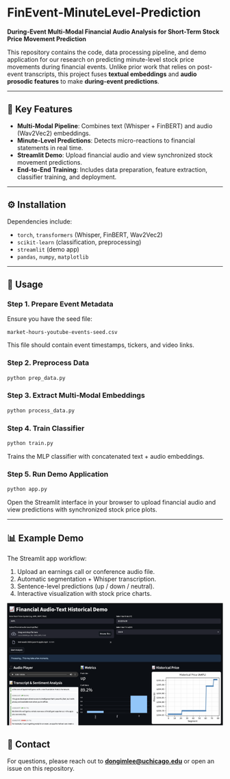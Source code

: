 # FinEvent-MinuteLevel-Prediction

**During-Event Multi-Modal Financial Audio Analysis for Short-Term Stock Price Movement Prediction**

This repository contains the code, data processing pipeline, and demo application for our research on predicting minute-level stock price movements during financial events. Unlike prior work that relies on post-event transcripts, this project fuses **textual embeddings** and **audio prosodic features** to make **during-event predictions**.

---

## 🔑 Key Features

* **Multi-Modal Pipeline**: Combines text (Whisper + FinBERT) and audio (Wav2Vec2) embeddings.
* **Minute-Level Predictions**: Detects micro-reactions to financial statements in real time.
* **Streamlit Demo**: Upload financial audio and view synchronized stock movement predictions.
* **End-to-End Training**: Includes data preparation, feature extraction, classifier training, and deployment.

---

## ⚙️ Installation

Dependencies include:

* `torch`, `transformers` (Whisper, FinBERT, Wav2Vec2)
* `scikit-learn` (classification, preprocessing)
* `streamlit` (demo app)
* `pandas`, `numpy`, `matplotlib`

---

## 🚀 Usage

### Step 1. Prepare Event Metadata

Ensure you have the seed file:

```
market-hours-youtube-events-seed.csv
```

This file should contain event timestamps, tickers, and video links.

### Step 2. Preprocess Data

```bash
python prep_data.py
```

### Step 3. Extract Multi-Modal Embeddings

```bash
python process_data.py
```

### Step 4. Train Classifier

```bash
python train.py
```

Trains the MLP classifier with concatenated text + audio embeddings.

### Step 5. Run Demo Application

```bash
python app.py
```

Open the Streamlit interface in your browser to upload financial audio and view predictions with synchronized stock price plots.

---

## 📊 Example Demo

The Streamlit app workflow:

1. Upload an earnings call or conference audio file.
2. Automatic segmentation + Whisper transcription.
3. Sentence-level predictions (up / down / neutral).
4. Interactive visualization with stock price charts.

![Streamlit Demo](./streamlit_interface.png)

## 📧 Contact

For questions, please reach out to **[dongimlee@uchicago.edu](mailto:dongimlee@uchicago.edu)** or open an issue on this repository.
